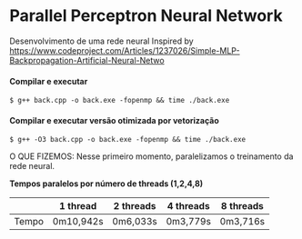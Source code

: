 # Parallel Perceptron Neural Network
Desenvolvimento de uma rede neural 
Inspired by https://www.codeproject.com/Articles/1237026/Simple-MLP-Backpropagation-Artificial-Neural-Netwo

#### Compilar e executar

    $ g++ back.cpp -o back.exe -fopenmp && time ./back.exe

#### Compilar e executar versão otimizada por vetorização

    $ g++ -O3 back.cpp -o back.exe -fopenmp && time ./back.exe

O QUE FIZEMOS:
Nesse primeiro momento, paralelizamos o treinamento da rede neural. 

**Tempos paralelos por número de threads (1,2,4,8)**

|                     | 1 thread  | 2 threads | 4 threads | 8 threads |
| ------------------- | --------- | --------- | --------- | --------- |
| Tempo               | 0m10,942s | 0m6,033s  | 0m3,779s  | 0m3,716s  |
